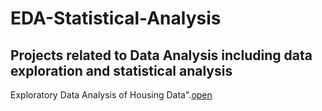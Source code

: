 # EDA-Statistical-Analysis
## Projects related to Data Analysis including data exploration and statistical analysis
Exploratory Data Analysis of Housing Data".[open](https://github.com/Bharatr77/EDA-Statistical-Analysis/blob/main/Housing%20-%20Data%20Analysis%20using%20EDA.ipynb)
